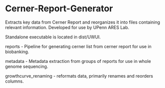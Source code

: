 # Cerner-Report-Generator
Extracts key data from Cerner Report and reorganizes it into files containing relevant information. 
Developed for use by UPenn ARES Lab.

Standalone executable is located in dist/UWUI.

reports - Pipeline for generating cerner list from cerner report for use in biobanking.

metadata - Metadata extraction from groups of reports for use in whole genome sequencing.

growthcurve_renaming - reformats data, primarily renames and reorders columns.